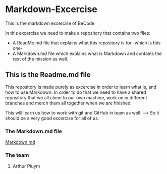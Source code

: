 # Markdown-Excercise
This is the markdown excercise of BeCode

In this excercise we need to make a repository that contains two files:
- A ReadMe.md file that explains what this repository is for -which is this one-
- A Markdown.md file which explains what is Markdown and contains the rest of the mission as well.

## This is the Readme.md file
    
This repository is made purely as excercise in order to learn what is, and how to use Markdown.
In order to do that we need to have a shared repository that we all clone to our own machine,
 work on in different branches and merch them all together when we are finished.

This will learn us how to work with git and GitHub in team as well.
    --> So it should be a very good excercise for all of us.

### The Markdown.md file
[Markdown.md](/TheNewArthur/Markdown-Excercise/blob/main/Markdown.md)

### The team

1. Arthur Pluym
